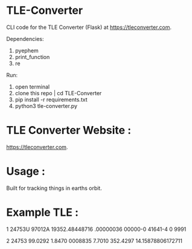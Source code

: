 # TLE-Converter
CLI code for the TLE Converter (Flask) at https://tleconverter.com.

Dependencies:
   1. pyephem
   2. print_function
   3. re

Run: 
   1. open terminal
   2. clone this repo | cd TLE-Converter
   3. pip install -r requirements.txt
   4. python3 tle-converter.py

# TLE Converter Website : 
https://tleconverter.com.

# Usage : 
Built for tracking things in earths orbit. 

# Example TLE :
1 24753U 97012A   19352.48448716  .00000036  00000-0  41641-4 0  9991

2 24753  99.0292   1.8470 0008835   7.7010 352.4297 14.15878806172711
